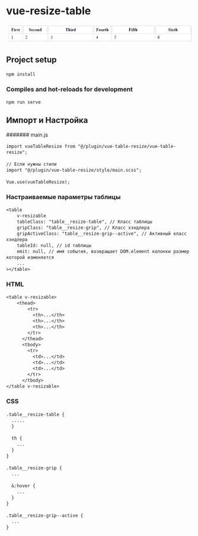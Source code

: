# vue-resize-table
![img.png](img.png)

## Project setup
```
npm install
```

### Compiles and hot-reloads for development
```
npm run serve
```

## Импорт и Настройка
####### main.js
```
import vueTableResize from "@/plugin/vue-table-resize/vue-table-resize";

// Если нужны стили
import "@/plugin/vue-table-resize/style/main.scss";

Vue.use(vueTableResize);
```

### Настраиваемые параметры таблицы
```
<table
    v-resizable
    tableClass: "table__resize-table", // Класс таблицы
    gripClass: "table__resize-grip", // Класс хэндлера
    gripActiveClass: "table__resize-grip--active", // Активный класс хэндлера
    tableId: null, // id таблицы
    emit: null, // имя события, возвращает DOM.element колонки размер которой изменяется
    ...
></table>
```

### HTML
```
<table v-resizable>
    <thead>
        <tr>
          <th>...</th>
          <th>...</th>
          <th>...</th>
        </tr>
      </thead>
      <tbody>
        <tr>
          <td>...</td>
          <td>...</td>
          <td>...</td>
        </tr>
      </tbody>
</table v-resizable>
```

### CSS 
```
.table__resize-table {
  .....
  }

  th {
    ...
  }
}

.table__resize-grip {
  ...

  &:hover {
    ...
  }
}

.table__resize-grip--active {
  ...
}
```
